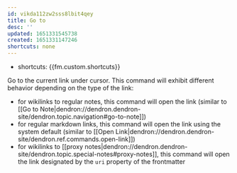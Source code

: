 ```yaml
---
id: vikda112zw2sss8lbit4qey
title: Go to
desc: ''
updated: 1651331545738
created: 1651331147246
shortcuts: none
---
```


- shortcuts: {{fm.custom.shortcuts}}

Go to the current link under cursor. This command will exhibit different behavior depending on the type of the link:
- for wikilinks to regular notes, this command will open the link (similar to [[Go to Note|dendron://dendron.dendron-site/dendron.topic.navigation#go-to-note]])
- for regular markdown links, this command will open the link using the system default (similar to [[Open Link|dendron://dendron.dendron-site/dendron.ref.commands.open-link]])
- for wikilinks to [[proxy notes|dendron://dendron.dendron-site/dendron.topic.special-notes#proxy-notes]], this command will open the link designated by the `uri` property of the frontmatter
